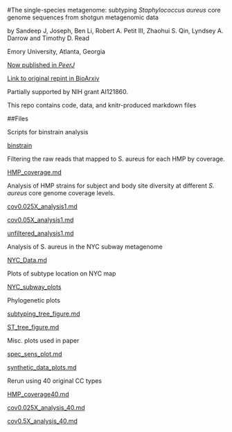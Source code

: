 #The single-species metagenome: subtyping *Staphylococcus aureus* core genome sequences from shotgun metagenomic data  

by
Sandeep J, Joseph, Ben Li, Robert A. Petit III,  Zhaohui S. Qin,  Lyndsey A. Darrow and Timothy D. Read

Emory University, Atlanta, Georgia

[Now published in *PeerJ*](https://peerj.com/articles/2571/)

[Link to original repint in BioArxiv](http://biorxiv.org/content/early/2015/11/05/030692)

Partially supported by NIH grant AI121860.

This repo contains code, data, and knitr-produced markdown files 

##Files

Scripts for binstrain analysis

[binstrain](https://github.com/Read-Lab-Confederation/staph_metagenome_subtypes/tree/master/Binstrain)

Filtering the raw reads that mapped to S. aureus for each HMP by coverage.  

[HMP_coverage.md](https://github.com/Read-Lab-Confederation/staph_metagenome_subtypes/blob/master/HMP_coverage.md)

Analysis of HMP strains for subject and body site diversity at different *S. aureus* core genome coverage levels.

[cov0.025X_analysis1.md](https://github.com/Read-Lab-Confederation/staph_metagenome_subtypes/blob/master/cov0.025X_analysis1.md)

[cov0.05X_analysis1.md](https://github.com/Read-Lab-Confederation/staph_metagenome_subtypes/blob/master/cov0.5X_analysis1.md)

[unfiltered_analysis1.md](https://github.com/Read-Lab-Confederation/staph_metagenome_subtypes/blob/master/unfiltered_analysis1.md)

Analysis of S. aureus in the NYC subway metagenome

[NYC_Data.md](https://github.com/Read-Lab-Confederation/staph_metagenome_subtypes/blob/master/NYC_Data.md)

Plots of subtype location on NYC map

[NYC_subway_plots](https://github.com/Read-Lab-Confederation/staph_metagenome_subtypes/tree/master/NYC_subway_plots)

Phylogenetic plots

[subtyping_tree_figure.md](https://github.com/Read-Lab-Confederation/staph_metagenome_subtypes/blob/master/subtyping_tree_figure.md)

[ST_tree_figure.md](https://github.com/Read-Lab-Confederation/staph_metagenome_subtypes/blob/master/ST_tree_figure.md)

Misc. plots used in paper

[spec_sens_plot.md](https://github.com/Read-Lab-Confederation/staph_metagenome_subtypes/blob/master/spec_sens_plot.md)

[synthetic_data_plots.md](https://github.com/Read-Lab-Confederation/staph_metagenome_subtypes/blob/master/synthetic_data_plots.md)

Rerun using 40 original CC types

[HMP_coverage40.md](https://github.com/Read-Lab-Confederation/staph_metagenome_subtypes/blob/master/HMP_coverage40.md)

[cov0.025X_analysis_40.md](https://github.com/Read-Lab-Confederation/staph_metagenome_subtypes/blob/master/cov0.025X_analysis_40.md)

[cov0.5X_analysis_40.md](https://github.com/Read-Lab-Confederation/staph_metagenome_subtypes/blob/master/cov0.5X_analysis_40.md)
